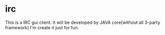 # irc
This is a IRC gui client.
It will be developed by JAVA core(without all 3-party framework)
I'm create it just for fun.
